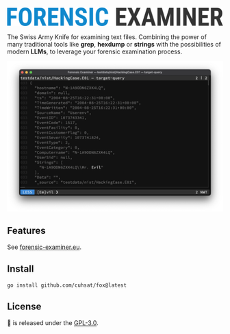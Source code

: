 ![](docs/img/fox.png "Forensic Examiner")

The Swiss Army Knife for examining text files. Combining the power of many traditional tools like **grep**, **hexdump** or **strings** with the possibilities of modern **LLMs**, to leverage your forensic examination process.

![](docs/img/preview.png "Preview")

## Features
See [forensic-examiner.eu](https://forensic-examiner.eu).

## Install
```console
go install github.com/cuhsat/fox@latest
```

## License
🦊 is released under the [GPL-3.0](LICENSE.md).

